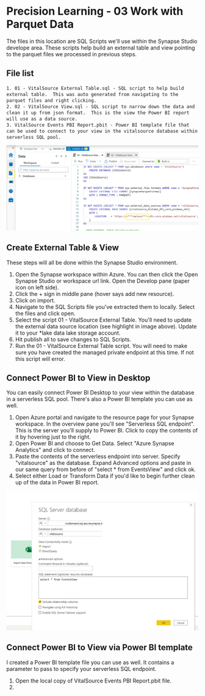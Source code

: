 # Precision Learning - 03 Work with Parquet Data

The files in this location are SQL Scripts we'll use within the Synapse Studio develope area.  These scripts help build an external table and view pointing to the parquet files we processed in previous steps.  

## File list 
	1. 01 - VitalSource External Table.sql - SQL script to help build external table.  This was auto generated from navigating to the parquet files and right clicking. 
	2. 02 - VitalSource View.sql - SQL script to narrow down the data and clean it up from json format.  This is the view the Power BI report will use as a data source.  
	3. VitalSource Events PBI Report.pbit - Power BI template file that can be used to connect to your view in the vitalsource database within serverless SQL pool.  
	
![alt text](https://github.com/hfoley/EDU/blob/master/images/SQLScript.jpg?raw=true)
	
## Create External Table & View
These steps will all be done within the Synapse Studio environment.  
1. Open the Synapse workspace within Azure.  You can then click the Open Synapse Studio or workspace url link.  Open the Develop pane (paper icon on left side).  
2. Click the + sign in middle pane (hover says add new resource). 
3. Click on import.  
4. Navigate to the SQL Scripts file you've extracted them to locally.  Select the files and click open. 
5. Select the script 01 - VitalSource External Table.  You'll need to update the external data source location (see highlight in image above).  Update it to your *lake data lake storage account. 
6. Hit publish all to save changes to SQL Scripts. 
7. Run the 01 - VitalSource External Table script.  You will need to make sure you have created the managed private endpoint at this time.  If not this script will error.  

## Connect Power BI to View in Desktop
You can easily connect Power BI Desktop to your view within the database in a serverless SQL pool.  There's also a Power BI template you can use as well.  
1. Open Azure portal and navigate to the resource page for your Synapse workspace.  In the overview pane you'll see "Serverless SQL endpoint".  This is the server you'll supply to Power BI.  Click to copy the contents of it by hovering just to the right.  
2. Open Power BI and choose to Get Data.  Select "Azure Synapse Analytics" and click to connect. 
3. Paste the contents of the serverless endpoint into server. Specify "vitalsource" as the database.  Expand Advanced options and paste in our same query from before of "select * from EventsView" and click ok. 
4. Select either Load or Transform Data if you'd like to begin further clean up of the data in Power BI report. 

![alt text](https://github.com/hfoley/EDU/blob/master/images/PBIConnect2.jpg?raw=true)

## Connect Power BI to View via Power BI template
I created a Power BI template file you can use as well.  It contains a parameter to pass to specify your serverless SQL endpoint.  
1. Open the local copy of VitalSource Events PBI Report.pbit file.  
2. 




		

	
	

